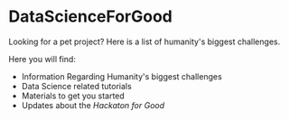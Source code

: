 # DataScienceForGood
Looking for a pet project? Here is a list of humanity's biggest challenges.

Here you will find:

- Information Regarding Humanity's biggest challenges
- Data Science related tutorials
- Materials to get you started
- Updates about the *Hackaton for Good* 

